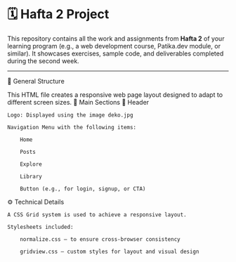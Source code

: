 # 🗓️ Hafta 2 Project

This repository contains all the work and assignments from **Hafta 2** of your learning program (e.g., a web development course, Patika.dev module, or similar). It showcases exercises, sample code, and deliverables completed during the second week.

---
📐 General Structure

This HTML file creates a responsive web page layout designed to adapt to different screen sizes.
🧱 Main Sections
🧭 Header

    Logo: Displayed using the image deko.jpg

    Navigation Menu with the following items:

        Home

        Posts

        Explore

        Library

        Button (e.g., for login, signup, or CTA)

⚙️ Technical Details

    A CSS Grid system is used to achieve a responsive layout.

    Stylesheets included:

        normalize.css — to ensure cross-browser consistency

        gridview.css — custom styles for layout and visual design
